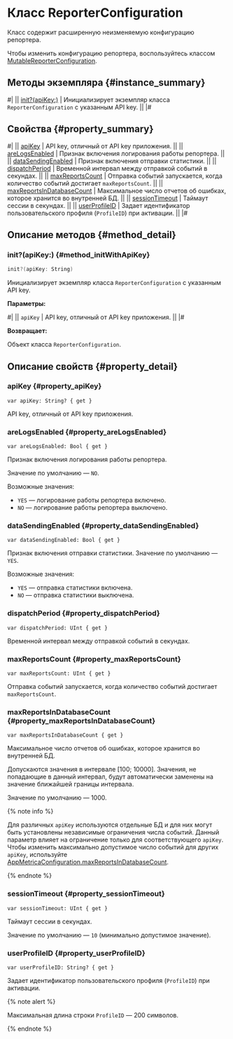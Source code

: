 # Класс ReporterConfiguration

Класс содержит расширенную неизменяемую конфигурацию репортера.

Чтобы изменить конфигурацию репортера, воспользуйтесь классом [MutableReporterConfiguration](MutableReporterConfiguration.md).

## Методы экземпляра {#instance_summary}

#|
|| [init?(apiKey:)](#method_initWithApiKey) | Инициализирует экземпляр класса `ReporterConfiguration` с указанным API key. ||
|#

## Свойства {#property_summary}

#|
|| [apiKey](#property_apiKey) | API key, отличный от API key приложения. ||
|| [areLogsEnabled](#property_areLogsEnabled) | Признак включения логирования работы репортера. ||
|| [dataSendingEnabled](#property_dataSendingEnabled) | Признак включения отправки статистики. ||
|| [dispatchPeriod](#property_dispatchPeriod) | Временной интервал между отправкой событий в секундах. ||
|| [maxReportsCount](#property_maxReportsCount) | Отправка событий запускается, когда количество событий достигает `maxReportsCount`. ||
|| [maxReportsInDatabaseCount](#property_maxReportsInDatabaseCount) | Максимальное число отчетов об ошибках, которое хранится во внутренней БД. ||
|| [sessionTimeout](#property_sessionTimeout) | Таймаут сессии в секундах. ||
|| [userProfileID](#property_userProfileID) | Задает идентификатор пользовательского профиля (`ProfileID`) при активации. ||
|#

## Описание методов {#method_detail}

### init?(apiKey:) {#method_initWithApiKey}

```objectivec translate=no
init?(apiKey: String)
```

Инициализирует экземпляр класса `ReporterConfiguration` с указанным API key.

**Параметры:**

#|
|| `apiKey` | API key, отличный от API key приложения. ||
|#

**Возвращает:**

Объект класса `ReporterConfiguration`.

## Описание свойств {#property_detail}

### apiKey {#property_apiKey}

`var apiKey: String? { get }`

API key, отличный от API key приложения.

### areLogsEnabled {#property_areLogsEnabled}

`var areLogsEnabled: Bool { get }`

Признак включения логирования работы репортера.

Значение по умолчанию — `NO`.

Возможные значения:

- `YES` — логирование работы репортера включено.
- `NO` — логирование работы репортера выключено.

### dataSendingEnabled {#property_dataSendingEnabled}

`var dataSendingEnabled: Bool { get }`

Признак включения отправки статистики.
Значение по умолчанию — `YES`.

Возможные значения:
- `YES` — отправка статистики включена.
- `NO` — отправка статистики выключена.

### dispatchPeriod {#property_dispatchPeriod}

`var dispatchPeriod: UInt { get }`

Временной интервал между отправкой событий в секундах.

### maxReportsCount {#property_maxReportsCount}

`var maxReportsCount: UInt { get }`

Отправка событий запускается, когда количество событий достигает `maxReportsCount`.

### maxReportsInDatabaseCount {#property_maxReportsInDatabaseCount}

`var maxReportsInDatabaseCount { get }`

Максимальное число отчетов об ошибках, которое хранится во внутренней БД.

Допускаются значения в интервале [100; 10000]. Значения, не попадающие в данный интервал, будут автоматически заменены на значение ближайшей границы интервала.

Значение по умолчанию — 1000.

{% note info %}

Для различных `apiKey` используются отдельные БД и для них могут быть установлены независимые ограничения числа событий. Данный параметр влияет на ограничение только для соответствующего `apiKey`. Чтобы изменить максимально допустимое число событий для других `apiKey`, используйте [AppMetricaConfiguration.maxReportsInDatabaseCount](AppMetricaConfiguration.md#property_maxReportsInDatabaseCount).

{% endnote %}

### sessionTimeout {#property_sessionTimeout}

`var sessionTimeout: UInt { get }`

Таймаут сессии в секундах.

Значение по умолчанию — `10` (минимально допустимое значение).

### userProfileID {#property_userProfileID}

`var userProfileID: String? { get }`

Задает идентификатор пользовательского профиля (`ProfileID`) при активации.

{% note alert %}

Максимальная длина строки `ProfileID` — 200 символов.

{% endnote %}
